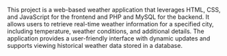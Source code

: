 This project is a web-based weather application that leverages HTML, CSS, and JavaScript for the frontend and PHP and MySQL for the backend. It allows users to retrieve real-time weather information for a specified city, including temperature, weather conditions, and additional details. The application provides a user-friendly interface with dynamic updates and supports viewing historical weather data stored in a database.
